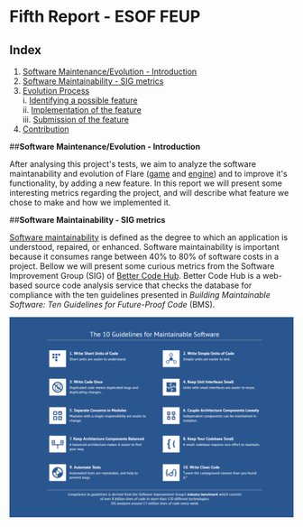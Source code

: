 # Fifth Report - ESOF FEUP

## Index
1. [Software Maintenance/Evolution - Introduction](#intro)
2. [Software Maintainability - SIG metrics](#sig)
3. [Evolution Process](#evo)  
  i. [Identifying a possible feature](#ident)  
  ii. [Implementation of the feature](#imp)  
  iii. [Submission of the feature](#sub)  
4. [Contribution](#cont)
  
  
 ##**Software Maintenance/Evolution - Introduction** <a name ="intro"></a>
 
 After analysing this project's tests, we aim to analyze the software maintanability and evolution of Flare ([game](https://github.com/clintbellanger/flare-game) and [engine](https://github.com/clintbellanger/flare-engine)) and to improve it's functionality, by adding a new feature. In this report we will present some interesting metrics regarding the project, and will describe what feature we chose to make and how we implemented it.
 
 ##**Software Maintainability - SIG metrics** <a name= "sig"></a>
 
 [Software maintainability](http://www.castsoftware.com/glossary/software-maintainability) is defined as the degree to which an application is understood, repaired, or enhanced. Software maintainability is important because it consumes range between 40% to 80% of software costs in a project. Bellow we will present some curious metrics from the Software Improvement Group (SIG) of [Better Code Hub](https://bettercodehub.com). Better Code Hub is a web-based source code analysis service that checks the database for compliance with the ten guidelines presented in _Building Maintainable Software: Ten Guidelines for Future-Proof Code_ (BMS).
 
![Image](https://github.com/Francisca96/flare-game/blob/master/ESOF_docs/res/10guidelines.PNG)
